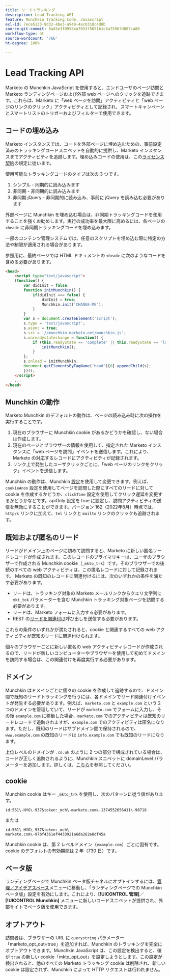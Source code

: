 ```yaml
---
title: リードトラッキング
description: Lead Tracking API
feature: Munchkin Tracking Code, Javascript
exl-id: 7ece5133-9d32-4be3-a940-4ac0310c4d8b
source-git-commit: 8ad3e3f0958ea705375651b1c8a75967d807ca80
workflow-type: ht
source-wordcount: '766'
ht-degree: 100%

---
```


# Lead Tracking API

Marketo の Munchkin JavaScript を使用すると、エンドユーザのページ訪問と Marketo ランディングページおよび外部 web ページへのクリックを追跡できます。これらは、Marketo に「web ページを訪問」アクティビティと「web ページのリンクのクリック」アクティビティとして記録され、スマートキャンペーンとスマートリストのトリガーおよびフィルターで使用できます。

## コードの埋め込み

Marketo インスタンスでは、コードを外部ページに埋め込むための、事前設定済みのトラッキングコードスニペットを自動的に提供し、Marketo インスタンスまでアクティビティを追跡します。埋め込みコードの使用は、この[ライセンス契約](../munchkin-license.pdf)の規定に従います。

使用可能なトラッキングコードのタイプは次の 3 つです。

1. シンプル - 同期的に読み込みます
1. 非同期 - 非同期的に読み込みます
1. 非同期 jQuery - 非同期的に読み込み、事前に jQuery を読み込む必要があります

外部ページに Munchkin を埋め込む場合は、非同期トラッキングコードを使用することを強くお勧めします。実行の成功率を最大限に高めるには、各ページの `<head>` に非同期トラッキングコードを埋め込みます。

一部のコンテンツ管理システムでは、任意のスクリプトを埋め込む際に特定の方法や制限が適用される場合があります。

参照用に、最終ページでは HTML ドキュメントの `<head>` に次のようなコードを含める必要があります。

```html
<head>
    <script type="text/javascript">
    (function() {
        var didInit = false;
        function initMunchkin() {
            if(didInit === false) {
                didInit = true;
                Munchkin.init('CHANGE-ME');
            }
        }
        var s = document.createElement('script');
        s.type = 'text/javascript';
        s.async = true;
        s.src = '//munchkin.marketo.net/munchkin.js';
        s.onreadystatechange = function() {
            if (this.readyState == 'complete' || this.readyState == 'loaded') {
                initMunchkin();
            }
        };
        s.onload = initMunchkin;
        document.getElementsByTagName('head')[0].appendChild(s);
        })();
    </script>
    ...
</head>
```

## Munchkin の動作

Marketo Munchkin のデフォルトの動作は、ページの読み込み時に次の操作を実行することです。

1. 現在のブラウザーに Munchkin cookie があるかどうかを確認し、ない場合は作成します。
1. 現在のページとブラウザーの情報を使用して、指定された Marketo インスタンスに「web ページを訪問」イベントを送信します。これにより、Marketo の対応するレコードにアクティビティが記録されます。
1. リンク上で発生したユーザクリックごとに、「web ページのリンクをクリック」イベントを送信します。

Munchkin の動作は、Munchkin [設定](configuration.md)を使用して変更できます。例えば、`cookieAnon` 設定を使用してページを訪問した際にすべてのリードに対して cookie を作成するかどうか、`clickTime` 設定を使用してクリック遅延を変更するかどうかなどです。apiOnly 設定を true に設定し、訪問アクティビティの送信を無効にすることができます。バージョン 162（2022年8月）時点では、`http/s` リンクに加えて、`tel` リンクと `mailto` リンクのクリックも追跡されます。

## 既知および匿名のリード

リードがドメイン上のページに初めて訪問すると、Marketo に新しい匿名リードレコードが作成されます。このレコードのプライマリキーは、ユーザのブラウザーで作成される Munchkin cookie（`_mkto_trk`）です。そのブラウザーでの後続のすべての web アクティビティは、この匿名レコードに対して記録されます。 Marketo の既知のレコードに関連付けるには、次のいずれかの条件を満たす必要があります。

- リードは、トラッキング対象の Marketo メールリンクからクエリ文字列に `mkt_tok` パラメーターを含む Munchkin トラッキング対象ページを訪問する必要があります。
- リードは、Marketo フォームに入力する必要があります。
- REST の[リードを関連付け](https://developer.adobe.com/marketo-apis/api/mapi/#tag/Leads/operation/associateLeadUsingPOST)呼び出しを送信する必要があります。

これらの条件のいずれかが満たされると、cookie と関連するすべての web アクティビティが既知のリードに関連付けられます。

個々のブラウザーごとに新しい匿名の web アクティビティレコードが作成されるので、リードが新しいコンピューターやブラウザーを使用して初めてドメインを訪問する場合は、この関連付けを再度実行する必要があります。

## ドメイン

Munchkin はドメインごとに個々の cookie を作成して追跡するので、ドメイン間で既知のリードトラッキングを行うには、各ドメインでリード関連付けイベントが発生する必要があります。例えば、`marketo.com` と `example.com` という 2 つのドメインを管理していて、リードが `marketo.com` でフォームに入力し、その後 `example.com` に移動した場合、`marketo.com` でのアクティビティは既知のリードレコードで追跡されますが、`example.com` でのアクティビティは匿名になります。ただし、既知のリードはサブドメイン間で保持されるので、`www.example.com` の既知のリードは `info.example.com` でも既知のリードになります。

上位レベルのドメインが `.co.uk` のように 2 つの部分で構成されている場合は、コードが正しく追跡されるように、Munchkin スニペットに domainLevel パラメーターを追加します。詳しくは、[こちら](configuration.md#domainlevel)を参照してください。

## cookie

Munchkin cookie はキー `_mkto_trk` を使用し、次のパターンに従う値があります。

`id:561\-HYG\-937&token:_mch\-marketo.com\-1374552656411\-90718`

または

`id:561\-HYG\-937&token:_mch\-marketo.com\-97bf4361ef4433921a6da262e8df45a`

Munchkin cookie は、第 2 レベルドメイン（`example.com`）ごとに固有です。cookie のデフォルトの有効期間は 2 年（730 日）です。

## ベータ版

ランディングページで Munchkin ベータ版チャネルにオプトインするには、[管理／アイデアスペース](https://experienceleague.adobe.com/ja/docs/marketo/using/product-docs/administration/settings/enable-or-disable-treasure-chest-features)メニューに移動し、「ランディングページでの Munchkin ベータ版」設定を有効にします。これにより、**[!UICONTROL 管理]**／**[!UICONTROL Munchkin]** メニューに新しいコードスニペットが提供され、外部サイトでベータ版を使用できます。

## オプトアウト

訪問者は、ブラウザーの URL に `querystring` パラメーター「marketo_opt_out=true」を追加すれば、Munchkin のトラッキングを完全にオプトアウトできます。Munchkin JavaScript は、この設定を検出すると、値が `true` の新しい cookie「mkto_opt_out」を設定しようとします。この設定が検出されると、他のすべての Marketo トラッキング cookie は削除され、新しい cookie は設定されず、Munchkin によって HTTP リクエストは行われません。
